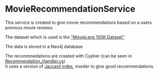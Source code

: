 # MovieRecommendationService
This service is created to give movie recommendations based on a users previous movie reviews.

The dataset which is used is the ["MovieLens 100K Dataset"](https://grouplens.org/datasets/movielens/100k/)

The data is stored in a Neo4j database 

The recommnedations are created with Cypher (can be seen in [Recommendation_Handler.cs](https://github.com/DJ-Hansen/MovieRecommendationService/blob/master/MovieRecommendationService/Neo4jDatabaseHandler/Handler/Recommendation_Handler.cs))
<br>It uses a version of [Jaccard index](https://deepai.org/machine-learning-glossary-and-terms/jaccard-index), inorder to give good recommendations.



